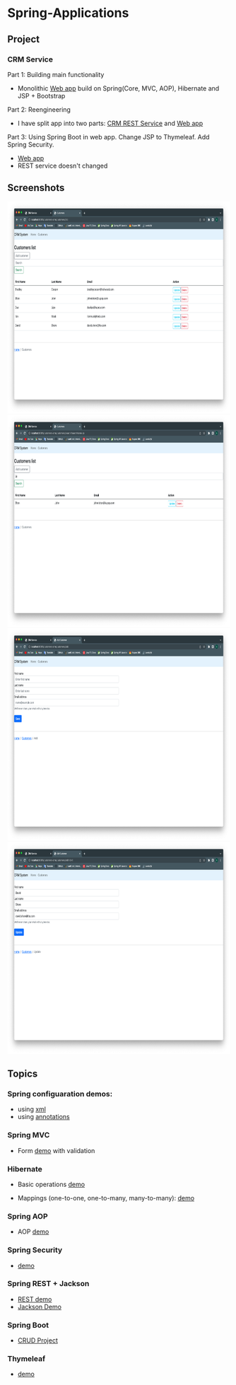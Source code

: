 # Spring-Applications

## Project ##

### CRM Service ###
Part 1: Building main functionality
- Monolithic [Web app](https://github.com/germandilio/Spring-Applications/tree/828742649ca7e8f432306a95f656d58aef05d876/Spring-CRM) build on Spring(Core, MVC, AOP), Hibernate and JSP + Bootstrap

Part 2: Reengineering

- I have split app into two parts: [CRM REST Service](https://github.com/germandilio/Spring-Applications/tree/255600e011e8bf73a3095b4142b6d8cc3961a8b3/Spring_CRM_REST_Service) and [Web app](https://github.com/germandilio/Spring-Applications/tree/23b6913e7e7ce7d8ed8165394bc23b7a3f68da3e/Spring-CRM)

Part 3: Using Spring Boot in web app. Change JSP to Thymeleaf. Add Spring Security.
- [Web app](https://github.com/germandilio/Spring-Applications/tree/7793fb9a92b02cd186910febd9eb38a9938b80cf/Thymeleaf_Demo)
- REST service doesn't changed

## Screenshots ##

<img src=".images/Customers.png" alt="Dialog" style="height: 480px; width:800px;"/>
<img src=".images/Search.png" alt="Dialog" style="height: 480px; width:800px;"/>
<img src=".images/Save.png" alt="Dialog" style="height: 480px; width:800px;"/>
<img src=".images/Update.png" alt="Dialog" style="height: 480px; width:800px;"/>


## Topics ##

### Spring configuaration demos: ###
 - using [xml](https://www.github.com/germandilio/Spring-Applications/tree/f32dfe0d5e0c8a9bf1671a11a48794698c4c070a/First%20Project)
 - using [annotations](https://www.github.com/germandilio/Spring-Applications/tree/f223fc34267139c1b64dda591df6bff18d5c3fde/First%20Project)
 
### Spring MVC ###
- Form [demo](https://github.com/germandilio/Spring-Applications/tree/a780e5bc73075a3eeeee8fcff89a8051a752ef5d/Spring-MVC-5-HelloWorld-Maven-master) with validation

### Hibernate ###
 - Basic operations [demo](https://www.github.com/germandilio/Spring-Applications/tree/d65b3c61d6bf5d3a94bfcd3c66e80d30e25b3437/hibernate-demo)
 
 - Mappings (one-to-one, one-to-many, many-to-many): [demo](https://github.com/germandilio/Spring-Applications/tree/f5e4d009be38c53c5fa9e33d1dcc3acf05593139/hibernate-demo)
   
### Spring AOP ###
 - AOP [demo](https://github.com/germandilio/Spring-Applications/tree/77788c728584c88272a1952aa25949ac9d4e7991/AOP-basics)
 
### Spring Security ###
 - [demo](https://github.com/germandilio/Spring-Applications/tree/3e9ec18b97775587858941c66b8a4f8ea1568869/Spring-Security)
 
### Spring REST + Jackson ###
 - [REST demo](https://github.com/germandilio/Spring-Applications/tree/d0791908a759e22adffd59c2e0cfea8d96ffed34/Spring-REST)
 - [Jackson Demo](https://github.com/germandilio/Spring-Applications/tree/859db6a3af4af2b24c272527f6562029383a44c7/Jackson-Demo)
 
### Spring Boot ###
 - [CRUD Project](https://github.com/germandilio/Spring-Applications/tree/4149bef6c77b55614af5bcac29d0283dc1f8f6d5/Spring_Boot_CRUD_Project)
 
### Thymeleaf ###
 - [demo](https://github.com/germandilio/Spring-Applications/tree/4eff44cf72fcafd53e32ec70508a7472d1cb13cd/Thymeleaf_Demo)
